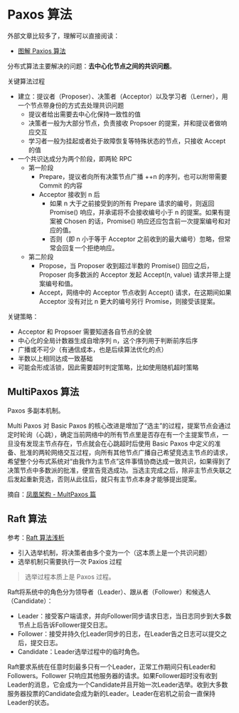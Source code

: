# Paxos 算法

外部文章比较多了，理解可以直接阅读：

- [图解 Paxios 算法](https://xie.infoq.cn/article/e53cbcd0e723e3a6ce4be3b8c)


分布式算法主要解决的问题：**去中心化节点之间的共识问题**。

关键算法过程

- 建立：提议者（Proposer）、决策者（Acceptor）以及学习者（Lerner），用一个节点带身份的方式去处理共识问题
  - 提议者给出需要去中心化保持一致性的值
  - 决策者一般为大部分节点，负责接收 Propsoer 的提案，并和提议者做响应交互
  - 学习者一般为挂起或者处于故障恢复等特殊状态的节点，只接收 Accept 的值
- 一个共识达成分为两个阶段，即两轮 RPC
  - 第一阶段 
    - Prepare，提议者向所有决策节点广播 ++n 的序列，也可以附带需要 Commit 的内容
    - Acceptor 接收到 n 后
      - 如果 n 大于之前接受到的所有 Prepare 请求的编号，则返回 Promise() 响应，并承诺将不会接收编号小于 n 的提案。如果有提案被 Chosen 的话，Promise() 响应还应包含前一次提案编号和对应的值。
      - 否则（即 n 小于等于 Acceptor 之前收到的最大编号）忽略，但常常会回复一个拒绝响应。
  - 第二阶段
    - Propose，当 Proposer 收到超过半数的 Promise() 回应之后，Proposer 向多数派的 Acceptor 发起 Accept(n, value) 请求并带上提案编号和值。
    - Accept，网络中的 Acceptor 节点收到 Accept() 请求，在这期间如果 Acceptor 没有对比 n 更大的编号另行 Promise，则接受该提案。

关键策略：

- Acceptor 和 Propsoer 需要知道各自节点的全貌
- 中心化的全局计数器生成自增序列 n，这个序列用于判断前序后序
- 广播或不可少（有通信成本，也是后续算法优化的点）
- 半数以上相同达成一致基础
- 可能会形成活锁，因此需要超时判定策略，比如使用随机超时策略


## MultiPaxos 算法

Paxos 多副本机制。

Multi Paxos 对 Basic Paxos 的核心改进是增加了“选主”的过程，提案节点会通过定时轮询（心跳），确定当前网络中的所有节点里是否存在有一个主提案节点，一旦没有发现主节点存在，节点就会在心跳超时后使用 Basic Paxos 中定义的准备、批准的两轮网络交互过程，向所有其他节点广播自己希望竞选主节点的请求，希望整个分布式系统对“由我作为主节点”这件事情协商达成一致共识，如果得到了决策节点中多数派的批准，便宣告竞选成功。当选主完成之后，除非主节点失联之后发起重新竞选，否则从此往后，就只有主节点本身才能够提出提案。

摘自：[凤凰架构 - MultPaxos 篇](http://icyfenix.cn/distribution/consensus/raft.html)


## Raft 算法

参考：[Raft 算法浅析](https://zhuanlan.zhihu.com/p/32052223)

- 引入选举机制，将决策者由多个变为一个（这本质上是一个共识问题）
- 选举机制只需要执行一次 Paxios 过程

> 选举过程本质上是 Paxos 过程。

Raft将系统中的角色分为领导者（Leader）、跟从者（Follower）和候选人（Candidate）：

- Leader：接受客户端请求，并向Follower同步请求日志，当日志同步到大多数节点上后告诉Follower提交日志。
- Follower：接受并持久化Leader同步的日志，在Leader告之日志可以提交之后，提交日志。
- Candidate：Leader选举过程中的临时角色。

Raft要求系统在任意时刻最多只有一个Leader，正常工作期间只有Leader和Followers。Follower 只响应其他服务器的请求。如果Follower超时没有收到Leader的消息，它会成为一个Candidate并且开始一次Leader选举。收到大多数服务器投票的Candidate会成为新的Leader。Leader在宕机之前会一直保持Leader的状态。
